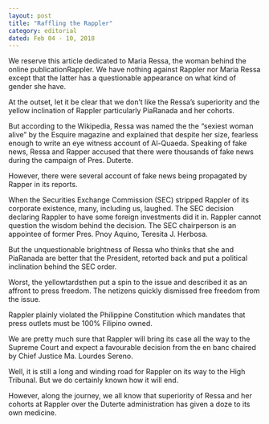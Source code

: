 ```yaml
---
layout: post
title: "Raffling the Rappler"
category: editorial
dated: Feb 04 - 10, 2018
---
```


We reserve this article dedicated to Maria Ressa, the woman behind the online publicationRappler.
We have nothing against Rappler nor Maria Ressa except that the latter has a questionable appearance on what kind of gender she have.

At the outset, let it be clear that we don’t like the Ressa’s superiority and the yellow inclination of Rappler particularly PiaRanada and her cohorts.

But according to the Wikipedia, Ressa was named the the “sexiest woman alive” by the Esquire magazine and explained that despite her size, fearless enough to write an eye witness account of Al-Quaeda.
Speaking of fake news, Ressa and Rapper accused that there were thousands of fake news during the campaign of Pres. Duterte.

However, there were several account of fake news being propagated by Rapper in its reports.

When the Securities Exchange Commission (SEC) stripped Rappler of its corporate existence, many, including us, laughed. The SEC decision declaring Rappler to have some foreign investments did it in.
Rappler cannot question the wisdom behind the decision. The SEC chairperson is an appointee of former Pres. Pnoy Aquino, Teresita J. Herbosa.

But the unquestionable brightness of Ressa who thinks that she and PiaRanada are better that the President, retorted back and put a political inclination behind the SEC order.

Worst, the yellowtardsthen put a spin to the issue and described it as an affront to press freedom. The netizens quickly dismissed free freedom from the issue.

Rappler plainly violated the Philippine Constitution which mandates that press outlets must be 100% Filipino owned.

We are pretty much sure that Rappler will bring its case all the way to the Supreme Court and expect a favourable decision from the en banc chaired by Chief Justice Ma. Lourdes Sereno.

Well, it is still a long and winding road for Rappler on its way to the High Tribunal. But we do certainly known how it will end.

However, along the journey, we all know that superiority of Ressa and her cohorts at Rappler over the Duterte administration has given a doze to its own medicine.
